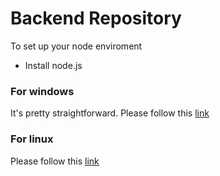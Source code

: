 # Backend Repository

To set up your node enviroment
- Install node.js
### For windows
It's pretty straightforward.
Please follow this [link](https://nodejs.org/en)
### For linux
Please follow this [link](https://www.digitalocean.com/community/tutorials/how-to-install-node-js-on-ubuntu-20-04)